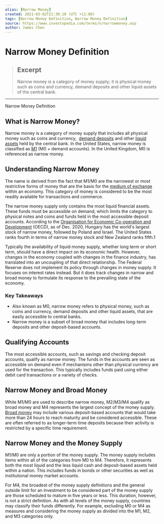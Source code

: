 ```yaml
---
alias: [Narrow Money]
created: 2021-03-02T21:30:10 (UTC +11:00)
tags: [Narrow Money Definition, Narrow Money Definition]
source: https://www.investopedia.com/terms/n/narrowmoney.asp
author: James Chen
---
```


# Narrow Money Definition

> ## Excerpt
> Narrow money is a category of money supply; it is physical money such as coins and currency, demand deposits and other liquid assets of the central bank.

---

Narrow Money Definition
## What is Narrow Money?

Narrow money is a category of money supply that includes all physical money such as coins and currency,  [demand deposits](https://www.investopedia.com/terms/d/demanddeposit.asp) and other [liquid assets](https://www.investopedia.com/terms/l/liquidasset.asp) held by the central bank. In the United States, narrow money is classified as [M1](https://www.investopedia.com/terms/m/m1.asp) (M0 + demand accounts). In the United Kingdom, M0 is referenced as narrow money.

## Understanding Narrow Money

The name is derived from the fact that M1/M0 are the narrowest or most restrictive forms of money that are the basis for the [medium of exchange](https://www.investopedia.com/terms/m/mediumofexchange.asp) within an economy. This category of money is considered to be the most readily available for transactions and commerce.

The narrow money supply only contains the most liquid financial assets. These funds must be accessible on demand, which limits the category to physical notes and coins and funds held in the most accessible deposit accounts. According to the [Organisation for Economic Co-operation and Development](https://www.investopedia.com/terms/o/oecd.asp) (OECD), as of Dec. 2020, Hungary has the world's largest stock of narrow money, followed by Poland and Israel. The United States ranks fourth in terms of narrow money stock and New Zealand ranks fifth.1

Typically the availability of liquid money supply, whether long term or short term, should have a direct impact on its economic health. However, changes in the economy coupled with changes in the finance industry, has translated into an uncoupling of that direct relationship. The Federal Reserve does not implement its policy through changes in money supply. It focuses on interest rates instead. But it does track changes in narrow and broad money to formulate its response to the prevailing state of the economy.

### Key Takeaways

-   Also known as M0, narrow money refers to physical money, such as coins and currency, demand deposits and other liquid assets, that are easily accessible to central banks.
-   Narrow money is a subset of broad money that includes long-term deposits and other deposit-based accounts.

## Qualifying Accounts

The most accessible accounts, such as savings and checking deposit accounts, qualify as narrow money. The funds in the accounts are seen as accessible on demand even if mechanisms other than physical currency are used for the transaction. This typically includes funds paid using either debit card transactions or a variety of checks.

## Narrow Money and Broad Money

While M1/M0 are used to describe narrow money, M2/M3/M4 qualify as broad money and M4 represents the largest concept of the money supply. [Broad money](https://www.investopedia.com/terms/b/broad-money.asp) may include various deposit-based accounts that would take more than 24 hours to reach maturity and be considered accessible. These are often referred to as longer-term time deposits because their activity is restricted by a specific time requirement.

## Narrow Money and the Money Supply

M1/M0 are only a portion of the money supply. The money supply includes items within all of the categories from M0 to M4. Therefore, it represents both the most liquid and the less liquid cash and deposit-based assets held within a nation. This includes funds in bonds or other securities as well as institutional money market accounts.

For M4, the broadest of the money supply definitions and the general outside limit for an investment to be considered part of the money supply are those scheduled to mature in five years or less. This duration, however, is not a strict definition. As with all levels of the money supply, countries may classify their funds differently. For example, excluding M0 or M4 as measures and considering the money supply as divided into the M1, M2, and M3 categories only.
